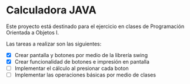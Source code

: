 # Calculadora JAVA

Este proyecto está destinado para el ejercicio en clases de Programación 
Orientada a Objetos I.

Las tareas a realizar son las siguientes:

- [x] Crear pantalla y botones por medio de la librería swing
- [x] Crear funcionalidad de botones e impresión en pantalla
- [ ] Implementar el cálculo al presionar cada boton
- [ ] Implementar las operaciones básicas por medio de clases   
